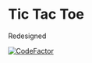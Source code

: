 # Tic Tac Toe

Redesigned

[![CodeFactor](https://www.codefactor.io/repository/github/chichiatubey/tic-tac-toe/badge)](https://www.codefactor.io/repository/github/chichiatubey/tic-tac-toe)
